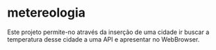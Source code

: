 # metereologia
Este projeto permite-no através da inserção de uma cidade ir buscar a temperatura desse cidade a uma API e apresentar no WebBrowser.
